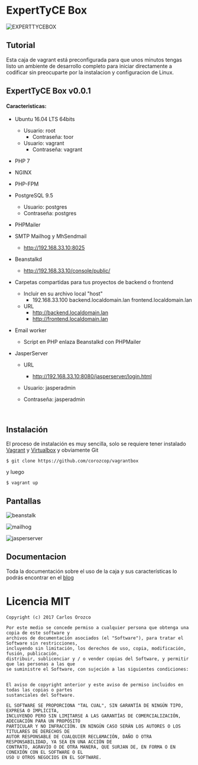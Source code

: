 # ExpertTyCE Box

![EXPERTTYCEBOX](https://github.com/corozcop/experttyce.io/blob/master/images/VAGRANTART.jpg)

## Tutorial

Esta caja de vagrant está preconfigurada para que unos minutos tengas listo un ambiente de desarrollo completo para iniciar directamente a codificar sin preocuparte por la instalacion y configuracion de Linux.



## ExpertTyCE Box v0.0.1

#### Caracteristicas:

- Ubuntu 16.04 LTS 64bits

  - Usuario: root
    - Contraseña: toor
  - Usuario: vagrant
    - Contraseña: vagrant

- PHP 7

- NGINX 

- PHP-FPM

- PostgreSQL 9.5

  - Usuario: postgres
  - Contraseña: postgres

- PHPMailer

- SMTP Mailhog y MhSendmail

  - http://192.168.33.10:8025

- Beanstalkd

  - http://192.168.33.10/console/public/

- Carpetas compartidas para tus proyectos de backend o frontend

  - Incluir en su archivo local "host"
    - 192.168.33.100	backend.localdomain.lan	frontend.localdomain.lan
  - URL
    - http://backend.localdomain.lan
    - http://frontend.localdomain.lan

- Email worker

  - Script en PHP enlaza Beanstalkd con PHPMailer

- JasperServer

  - URL

    - http://192.168.33.10:8080/jasperserver/login.html

  - Usuario: jasperadmin

  - Contraseña: jasperadmin

    ​

## Instalación

El proceso de instalación es muy sencilla, solo se requiere tener instalado [Vagrant](https://www.vagrantup.com/downloads.html) y [Virtualbox](https://www.virtualbox.org/wiki/Downloads) y obviamente Git

```basic
$ git clone https://github.com/corozcop/vagrantbox
```

y luego

```basic
$ vagrant up
```



## Pantallas

![beanstalk](https://github.com/corozcop/experttyce.io/blob/master/images/beanstalk.PNG)

![mailhog](https://github.com/corozcop/experttyce.io/blob/master/images/mailhog.PNG)

![jasperserver](https://github.com/corozcop/experttyce.io/blob/master/images/jasperserver.PNG)



## Documentacion

Toda la documentación sobre el uso de la caja y sus características lo podrás encontrar en el [blog](https://blog.experttyce.com/) 

# 

# Licencia MIT

```
Copyright (c) 2017 Carlos Orozco

Por este medio se concede permiso a cualquier persona que obtenga una copia de este software y
archivos de documentación asociados (el "Software"), para tratar el Software sin restricciones,
incluyendo sin limitación, los derechos de uso, copia, modificación, fusión, publicación,
distribuir, sublicenciar y / o vender copias del Software, y permitir que las personas a las que 
se suministre el Software, con sujeción a las siguientes condiciones:


El aviso de copyright anterior y este aviso de permiso incluidos en todas las copias o partes
sustanciales del Software.

EL SOFTWARE SE PROPORCIONA "TAL CUAL", SIN GARANTÍA DE NINGÚN TIPO, EXPRESA O IMPLÍCITA, 
INCLUYENDO PERO SIN LIMITARSE A LAS GARANTÍAS DE COMERCIALIZACIÓN, ADECUACIÓN PARA UN PROPÓSITO
PARTICULAR Y NO INFRACCIÓN. EN NINGÚN CASO SERÁN LOS AUTORES O LOS TITULARES DE DERECHOS DE 
AUTOR RESPONSABLE DE CUALQUIER RECLAMACIÓN, DAÑO O OTRA RESPONSABILIDAD, YA SEA EN UNA ACCIÓN DE
CONTRATO, AGRAVIO O DE OTRA MANERA, QUE SURJAN DE, EN FORMA O EN CONEXIÓN CON EL SOFTWARE O EL
USO U OTROS NEGOCIOS EN EL SOFTWARE.
```
